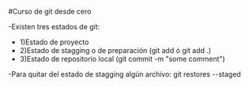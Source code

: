 #Curso de git desde cero

-Existen tres estados de git:

- 1)Estado de proyecto
- 2)Estado de stagging o de preparación (git add <file> ó git add .)
- 3)Estado de repositorio local (git commit -m "some comment")

-Para quitar del estado de stagging algún archivo:
git restores --staged <file>
